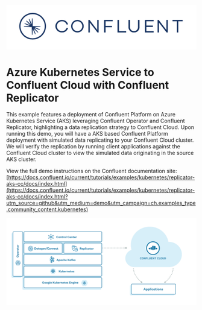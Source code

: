 ![image](../../images/confluent-logo-300-2.png)

# Azure Kubernetes Service to Confluent Cloud with Confluent Replicator

This example features a deployment of Confluent Platform on Azure Kubernetes Service (AKS) leveraging Confluent Operator and Confluent Replicator, highlighting a data replication strategy to Confluent Cloud. Upon running this demo, you will have a AKS based Confluent Platform deployment with simulated data replicating to your Confluent Cloud cluster. We will verify the replication by running client applications against the Confluent Cloud cluster to view the simulated data originating in the source AKS cluster.

View the full demo instructions on the Confluent documentation site: [https://docs.confluent.io/current/tutorials/examples/kubernetes/replicator-aks-cc/docs/index.html](https://docs.confluent.io/current/tutorials/examples/kubernetes/replicator-aks-cc/docs/index.html?utm_source=github&utm_medium=demo&utm_campaign=ch.examples_type.community_content.kubernetes)

![image](docs/images/operator-demo-phase-2.png)
